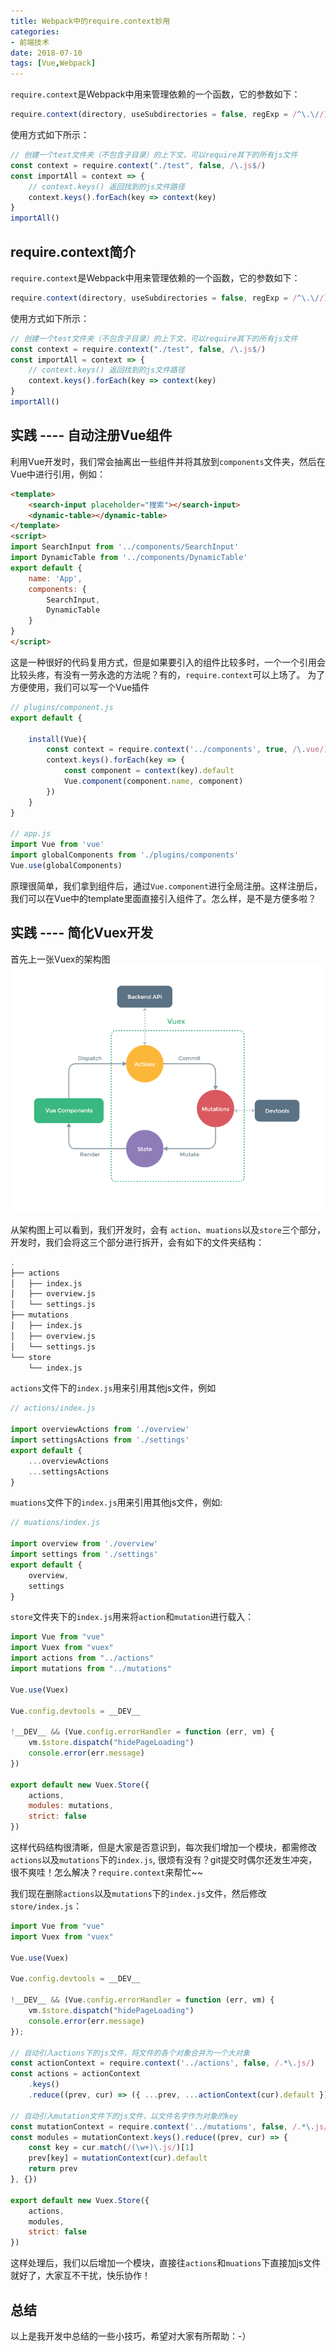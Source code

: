 ```yaml
---
title: Webpack中的require.context妙用
categories:
- 前端技术
date: 2018-07-10
tags: [Vue,Webpack]
---
```


`require.context`是Webpack中用来管理依赖的一个函数，它的参数如下：
```javascript
require.context(directory, useSubdirectories = false, regExp = /^\.\//)
```

使用方式如下所示：
```javascript
// 创建一个test文件夹（不包含子目录）的上下文，可以require其下的所有js文件
const context = require.context("./test", false, /\.js$/)
const importAll = context => {
    // context.keys() 返回找到的js文件路径
    context.keys().forEach(key => context(key)
}
importAll()
```

<!-- more -->

## require.context简介

`require.context`是Webpack中用来管理依赖的一个函数，它的参数如下：
```javascript
require.context(directory, useSubdirectories = false, regExp = /^\.\//)
```

使用方式如下所示：
```javascript
// 创建一个test文件夹（不包含子目录）的上下文，可以require其下的所有js文件
const context = require.context("./test", false, /\.js$/)
const importAll = context => {
    // context.keys() 返回找到的js文件路径
    context.keys().forEach(key => context(key)
}
importAll()
```

## 实践 ---- 自动注册Vue组件
利用Vue开发时，我们常会抽离出一些组件并将其放到`components`文件夹，然后在Vue中进行引用，例如：
```html
<template>
    <search-input placeholder="搜索"></search-input>
    <dynamic-table></dynamic-table>
</template>
<script>
import SearchInput from '../components/SearchInput'
import DynamicTable from '../components/DynamicTable'
export default {
    name: 'App',
    components: {
        SearchInput,
        DynamicTable
    }
}
</script>
```

这是一种很好的代码复用方式，但是如果要引入的组件比较多时，一个一个引用会比较头疼，有没有一劳永逸的方法呢？有的，`require.context`可以上场了。 为了方便使用，我们可以写一个Vue插件

```javascript
// plugins/component.js
export default {

    install(Vue){
        const context = require.context('../components', true, /\.vue/)
        context.keys().forEach(key => {
            const component = context(key).default
            Vue.component(component.name, component)
        })
    }
}

// app.js
import Vue from 'vue'
import globalComponents from './plugins/components'
Vue.use(globalComponents)

```

原理很简单，我们拿到组件后，通过`Vue.component`进行全局注册。这样注册后，我们可以在Vue中的template里面直接引入组件了。怎么样，是不是方便多啦？


## 实践 ---- 简化Vuex开发
首先上一张Vuex的架构图
![](https://raw.githubusercontent.com/vuejs/vuex/dev/docs/.vuepress/public/vuex.png)

从架构图上可以看到，我们开发时，会有 `action`、`muations`以及`store`三个部分，开发时，我们会将这三个部分进行拆开，会有如下的文件夹结构：

```bash
.
├── actions
│   ├── index.js
│   ├── overview.js
│   └── settings.js
├── mutations
│   ├── index.js
│   ├── overview.js
│   └── settings.js
└── store
    └── index.js
```

`actions`文件下的`index.js`用来引用其他js文件，例如

```javascript
// actions/index.js

import overviewActions from './overview'
import settingsActions from './settings'
export default {
    ...overviewActions
    ...settingsActions
}

```

`muations`文件下的`index.js`用来引用其他js文件，例如:

```javascript
// muations/index.js

import overview from './overview'
import settings from './settings'
export default {
    overview,
    settings
}

```

`store`文件夹下的`index.js`用来将`action`和`mutation`进行载入：
```javascript
import Vue from "vue"
import Vuex from "vuex"
import actions from "../actions"
import mutations from "../mutations"

Vue.use(Vuex)

Vue.config.devtools = __DEV__

!__DEV__ && (Vue.config.errorHandler = function (err, vm) {
    vm.$store.dispatch("hidePageLoading")
    console.error(err.message)
})

export default new Vuex.Store({
    actions,
    modules: mutations,
    strict: false
})

```

这样代码结构很清晰，但是大家是否意识到，每次我们增加一个模块，都需修改`actions`以及`mutations`下的`index.js`, 很烦有没有？git提交时偶尔还发生冲突，很不爽哇！怎么解决？`require.context`来帮忙~~

我们现在删除`actions`以及`mutations`下的`index.js`文件，然后修改`store/index.js`：

```javascript
import Vue from "vue"
import Vuex from "vuex"

Vue.use(Vuex)

Vue.config.devtools = __DEV__

!__DEV__ && (Vue.config.errorHandler = function (err, vm) {
    vm.$store.dispatch("hidePageLoading")
    console.error(err.message)
});

// 自动引入actions下的js文件，将文件的各个对象合并为一个大对象
const actionContext = require.context('../actions', false, /.*\.js/)
const actions = actionContext
    .keys()
    .reduce((prev, cur) => ({ ...prev, ...actionContext(cur).default }), {})

// 自动引入mutation文件下的js文件，以文件名字作为对象的key
const mutationContext = require.context('../mutations', false, /.*\.js/)
const modules = mutationContext.keys().reduce((prev, cur) => {
    const key = cur.match(/(\w+)\.js/)[1]
    prev[key] = mutationContext(cur).default
    return prev
}, {})

export default new Vuex.Store({
    actions,
    modules,
    strict: false
})

```

这样处理后，我们以后增加一个模块，直接往`actions`和`muations`下直接加js文件就好了，大家互不干扰，快乐协作！


## 总结
以上是我开发中总结的一些小技巧，希望对大家有所帮助：-）
